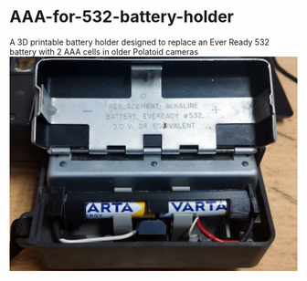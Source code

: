 # AAA-for-532-battery-holder
A 3D printable battery holder designed to replace an Ever Ready 532 battery with 2 AAA cells in older Polatoid cameras
![The battery holder fitted in a Polaroid 104 camera, with a pair of Varta AAA cells](aaa-in-camera.jpg)
